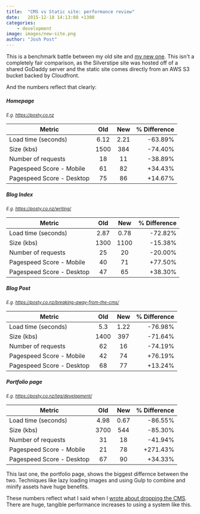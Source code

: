 ```yaml
---
title:  "CMS vs Static site: performance review"
date:   2015-12-18 14:13:08 +1300
categories: 
    - development
image: images/new-site.png
author: "Josh Post"
---
```


This is a benchmark battle between my old site and [my new one]. This isn't a completely fair comparison, as the Silverstipe site was hosted off of a shared GoDaddy server and the static site comes directly from an AWS S3 bucket backed by Cloudfront.

And the numbers reflect that clearly:

##### Homepage

<small>_E.g. <https://posty.co.nz>_</small>

| Metric                    |  Old  |  New  | % Difference |
| ------------------------- | :---: | :---: | -----------: |
| Load time (seconds)       | 6.12  | 2.21  |      -63.89% |
| Size (kbs)                | 1500  |  384  |      -74.40% |
| Number of requests        |  18   |  11   |      -38.89% |
| Pagespeed Score - Mobile  |  61   |  82   |      +34.43% |
| Pagespeed Score - Desktop |  75   |  86   |      +14.67% |


##### Blog Index

<small>_E.g. <https://posty.co.nz/writing/>_</small>

| Metric                    |  Old  |  New  | % Difference |
| ------------------------- | :---: | :---: | -----------: |
| Load time (seconds)       | 2.87  | 0.78  |      -72.82% |
| Size (kbs)                | 1300  | 1100  |      -15.38% |
| Number of requests        |  25   |  20   |      -20.00% |
| Pagespeed Score - Mobile  |  40   |  71   |      +77.50% |
| Pagespeed Score - Desktop |  47   |  65   |      +38.30% |

##### Blog Post

<small>_E.g. <https://posty.co.nz/breaking-away-from-the-cms/>_</small>

| Metric                    |  Old  |  New  | % Difference |
| ------------------------- | :---: | :---: | -----------: |
| Load time (seconds)       |  5.3  | 1.22  |      -76.98% |
| Size (kbs)                | 1400  |  397  |      -71.64% |
| Number of requests        |  62   |  16   |      -74.19% |
| Pagespeed Score - Mobile  |  42   |  74   |      +76.19% |
| Pagespeed Score - Desktop |  68   |  77   |      +13.24% |


##### Portfolio page

<small>_E.g. <https://posty.co.nz/tag/development/>_</small>

| Metric                    |  Old  |  New  | % Difference |
| ------------------------- | :---: | :---: | -----------: |
| Load time (seconds)       | 4.98  | 0.67  |      -86.55% |
| Size (kbs)                | 3700  |  544  |      -85.30% |
| Number of requests        |  31   |  18   |      -41.94% |
| Pagespeed Score - Mobile  |  21   |  78   |     +271.43% |
| Pagespeed Score - Desktop |  67   |  90   |      +34.33% |

This last one, the portfolio page, shows the biggest differnce between the two. Techniques like lazy loading images and using Gulp to combine and minify assets have huge benefits.

These numbers reflect what I said when I [wrote about dropping the CMS]. There are huge, tangible performance increases to using a system like this.


[wrote about dropping the CMS]: https://posty.co.nz/breaking-away-from-the-cms/
[my new one]: https://github.com/posty72/posty.co.nz
